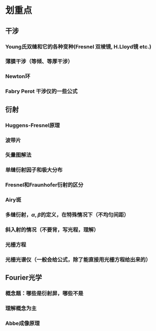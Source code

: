 # 划重点
## 干涉
### Young氏双缝和它的各种变种(Fresnel 双棱镜, H.Lloyd镜 etc.)
### 薄膜干涉（等倾、等厚干涉）
### Newton环
### Fabry Perot 干涉仪的一些公式

## 衍射
### Huggens-Fresnel原理
### 波带片
### 矢量图解法
### 单缝衍射因子和极大分布
### Fresnel和Fraunhofer衍射的区分
### Airy斑
### 多缝衍射，$\alpha,\beta$的定义，在特殊情况下（不均匀间距）
### **斜入射的情况（不要背，写光程，理解）**
### 光栅方程
### 光栅光谱仪（一般会给公式，除了能直接用光栅方程给出来的）
## Fourier光学
### 概念题：哪些是衍射屏，哪些不是
### 理解概念为主
### Abbe成像原理


